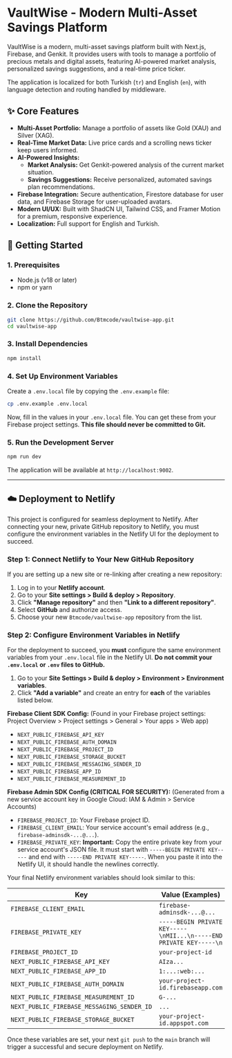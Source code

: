 
# VaultWise - Modern Multi-Asset Savings Platform

VaultWise is a modern, multi-asset savings platform built with Next.js, Firebase, and Genkit. It provides users with tools to manage a portfolio of precious metals and digital assets, featuring AI-powered market analysis, personalized savings suggestions, and a real-time price ticker.

The application is localized for both Turkish (`tr`) and English (`en`), with language detection and routing handled by middleware.

## ✨ Core Features

- **Multi-Asset Portfolio:** Manage a portfolio of assets like Gold (XAU) and Silver (XAG).
- **Real-Time Market Data:** Live price cards and a scrolling news ticker keep users informed.
- **AI-Powered Insights:**
  - **Market Analysis:** Get Genkit-powered analysis of the current market situation.
  - **Savings Suggestions:** Receive personalized, automated savings plan recommendations.
- **Firebase Integration:** Secure authentication, Firestore database for user data, and Firebase Storage for user-uploaded avatars.
- **Modern UI/UX:** Built with ShadCN UI, Tailwind CSS, and Framer Motion for a premium, responsive experience.
- **Localization:** Full support for English and Turkish.

## 🚀 Getting Started

### 1. Prerequisites

- Node.js (v18 or later)
- npm or yarn

### 2. Clone the Repository

```bash
git clone https://github.com/Btmcode/vaultwise-app.git
cd vaultwise-app
```

### 3. Install Dependencies

```bash
npm install
```

### 4. Set Up Environment Variables

Create a `.env.local` file by copying the `.env.example` file:

```bash
cp .env.example .env.local
```

Now, fill in the values in your `.env.local` file. You can get these from your Firebase project settings. **This file should never be committed to Git.**

### 5. Run the Development Server

```bash
npm run dev
```

The application will be available at `http://localhost:9002`.

---

## ☁️ Deployment to Netlify

This project is configured for seamless deployment to Netlify. After connecting your new, private GitHub repository to Netlify, you must configure the environment variables in the Netlify UI for the deployment to succeed.

### **Step 1: Connect Netlify to Your New GitHub Repository**

If you are setting up a new site or re-linking after creating a new repository:

1.  Log in to your **Netlify account**.
2.  Go to your **Site settings > Build & deploy > Repository**.
3.  Click **"Manage repository"** and then **"Link to a different repository"**.
4.  Select **GitHub** and authorize access.
5.  Choose your new `Btmcode/vaultwise-app` repository from the list.

### **Step 2: Configure Environment Variables in Netlify**

For the deployment to succeed, you **must** configure the same environment variables from your `.env.local` file in the Netlify UI. **Do not commit your `.env.local` or `.env` files to GitHub.**

1.  Go to your **Site Settings > Build & deploy > Environment > Environment variables**.
2.  Click **"Add a variable"** and create an entry for **each** of the variables listed below.

**Firebase Client SDK Config:**
(Found in your Firebase project settings: Project Overview > Project settings > General > Your apps > Web app)

- `NEXT_PUBLIC_FIREBASE_API_KEY`
- `NEXT_PUBLIC_FIREBASE_AUTH_DOMAIN`
- `NEXT_PUBLIC_FIREBASE_PROJECT_ID`
- `NEXT_PUBLIC_FIREBASE_STORAGE_BUCKET`
- `NEXT_PUBLIC_FIREBASE_MESSAGING_SENDER_ID`
- `NEXT_PUBLIC_FIREBASE_APP_ID`
- `NEXT_PUBLIC_FIREBASE_MEASUREMENT_ID`

**Firebase Admin SDK Config (CRITICAL FOR SECURITY):**
(Generated from a new service account key in Google Cloud: IAM & Admin > Service Accounts)

- `FIREBASE_PROJECT_ID`: Your Firebase project ID.
- `FIREBASE_CLIENT_EMAIL`: Your service account's email address (e.g., `firebase-adminsdk-...@...`).
- `FIREBASE_PRIVATE_KEY`: **Important:** Copy the entire private key from your service account's JSON file. It must start with `-----BEGIN PRIVATE KEY-----` and end with `-----END PRIVATE KEY-----`. When you paste it into the Netlify UI, it should handle the newlines correctly.

Your final Netlify environment variables should look similar to this:

| Key                                     | Value (Examples)                                                   |
| --------------------------------------- | ------------------------------------------------------------------ |
| `FIREBASE_CLIENT_EMAIL`                 | `firebase-adminsdk-...@...`                                        |
| `FIREBASE_PRIVATE_KEY`                  | `-----BEGIN PRIVATE KEY-----\nMII...\n-----END PRIVATE KEY-----\n`   |
| `FIREBASE_PROJECT_ID`                   | `your-project-id`                                                  |
| `NEXT_PUBLIC_FIREBASE_API_KEY`          | `AIza...`                                                          |
| `NEXT_PUBLIC_FIREBASE_APP_ID`           | `1:...:web:...`                                                    |
| `NEXT_PUBLIC_FIREBASE_AUTH_DOMAIN`      | `your-project-id.firebaseapp.com`                                  |
| `NEXT_PUBLIC_FIREBASE_MEASUREMENT_ID`   | `G-...`                                                            |
| `NEXT_PUBLIC_FIREBASE_MESSAGING_SENDER_ID`| `...`                                                              |
| `NEXT_PUBLIC_FIREBASE_STORAGE_BUCKET`   | `your-project-id.appspot.com`                                      |

Once these variables are set, your next `git push` to the `main` branch will trigger a successful and secure deployment on Netlify.
